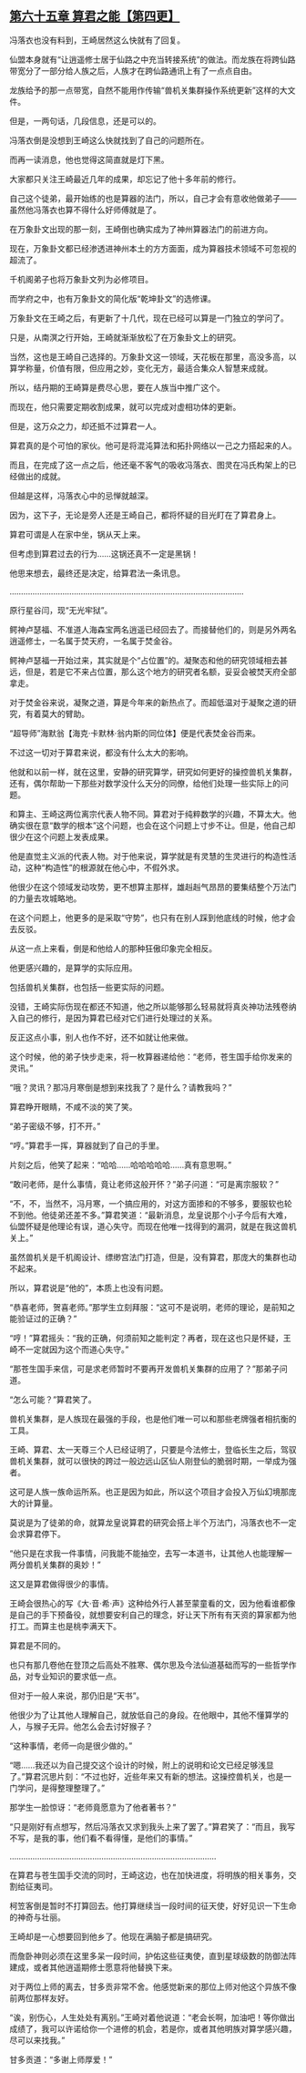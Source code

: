 ## [第六十五章 算君之能【第四更】](https://www.xxbiquge.com/11_11207/9241476.html)


  冯落衣也没有料到，王崎居然这么快就有了回复。

  仙盟本身就有“让逍遥修士居于仙路之中充当转接系统”的做法。而龙族在将跨仙路带宽分了一部分给人族之后，人族才在跨仙路通讯上有了一点点自由。

  龙族给予的那一点带宽，自然不能用作传输“兽机关集群操作系统更新”这样的大文件。

  但是，一两句话，几段信息，还是可以的。

  冯落衣倒是没想到王崎这么快就找到了自己的问题所在。

  而再一读消息，他也觉得这简直就是灯下黑。

  大家都只关注王崎最近几年的成果，却忘记了他十多年前的修行。

  自己这个徒弟，最开始练的也是算器的法门，所以，自己才会有意收他做弟子——虽然他冯落衣也算不得什么好师傅就是了。

  在万象卦文出现的那一刻，王崎倒也确实成为了神州算器法门的前进方向。

  现在，万象卦文都已经渗透进神州本土的方方面面，成为算器技术领域不可忽视的超流了。

  千机阁弟子也将万象卦文列为必修项目。

  而学府之中，也有万象卦文的简化版“乾坤卦文”的选修课。

  万象卦文在王崎之后，有更新了十几代，现在已经可以算是一门独立的学问了。

  只是，从南溟之行开始，王崎就渐渐放松了在万象卦文上的研究。

  当然，这也是王崎自己选择的。万象卦文这一领域，天花板在那里，高没多高，以算学称量，价值有限，但应用之妙，变化无方，最适合集众人智慧来成就。

  所以，结丹期的王崎算是费尽心思，要在人族当中推广这个。

  而现在，他只需要定期收割成果，就可以完成对虚相功体的更新。

  但是，这万众之力，却还抵不过算君一人。

  算君真的是个可怕的家伙。他可是将混沌算法和拓扑网络以一己之力搭起来的人。

  而且，在完成了这一点之后，他还毫不客气的吸收冯落衣、图灵在冯氏构架上的已经做出的成就。

  但越是这样，冯落衣心中的忌惮就越深。

  因为，这下子，无论是旁人还是王崎自己，都将怀疑的目光盯在了算君身上。

  算君可谓是人在家中坐，锅从天上来。

  但考虑到算君过去的行为……这锅还真不一定是黑锅！

  他思来想去，最终还是决定，给算君法一条讯息。

  …………………………………………………………………………………………

  原行星谷闫，现“无光牢狱”。

  鳄神卢瑟福、不准道人海森宝两名逍遥已经回去了。而接替他们的，则是另外两名逍遥修士，一名属于焚天府，一名属于焚金谷。

  鳄神卢瑟福一开始过来，其实就是个“占位置”的。凝聚态和他的研究领域相去甚远，但是，若是它不来占位置，那么这个地方的研究者名额，妥妥会被焚天府全部拿走。

  对于焚金谷来说，凝聚之道，算是今年来的新热点了。而超低温对于凝聚之道的研究，有着莫大的臂助。

  “超导师”海默翁【海克·卡默林·翁内斯的同位体】便是代表焚金谷而来。

  不过这一切对于算君来说，都没有什么太大的影响。

  他就和以前一样，就在这里，安静的研究算学，研究如何更好的操控兽机关集群，还有，偶尔帮助一下那些对数学没什么天分的同僚，给他们处理一些实际上的问题。

  和算主、王崎这两位离宗代表人物不同。算君对于纯粹数学的兴趣，不算太大。他确实很在意“数学的根本”这个问题，也会在这个问题上寸步不让。但是，他自己却很少在这个问题上发表成果。

  他是直觉主义派的代表人物。对于他来说，算学就是有灵慧的生灵进行的构造性活动，这种“构造性”的根源就在他心中，不假外求。

  他很少在这个领域发动攻势，更不想算主那样，雄赳赳气昂昂的要集结整个万法门的力量去攻城略地。

  在这个问题上，他更多的是采取“守势”，也只有在别人踩到他底线的时候，他才会去反驳。

  从这一点上来看，倒是和他给人的那种狂傲印象完全相反。

  他更感兴趣的，是算学的实际应用。

  包括兽机关集群，也包括一些更实际的问题。

  没错，王崎实际伤现在都还不知道，他之所以能够那么轻易就将真炎神功法残卷纳入自己的修行，是因为算君已经对它们进行处理过的关系。

  反正这点小事，别人也作不好，还不如就让他来做。

  这个时候，他的弟子快步走来，将一枚算器递给他：“老师，苍生国手给你发来的灵讯。”

  “哦？灵讯？那冯月寒倒是想到来找我了？是什么？请教我吗？”

  算君睁开眼睛，不咸不淡的笑了笑。

  “弟子密级不够，打不开。”

  “哼。”算君手一挥，算器就到了自己的手里。

  片刻之后，他笑了起来：“哈哈……哈哈哈哈哈……真有意思啊。”

  “敢问老师，是什么事情，竟让老师这般开怀？”弟子问道：“可是离宗服软？”

  “不，不，当然不，冯月寒，一个搞应用的，对这方面掺和的不够多，要服软也轮不到他。他徒弟还差不多。”算君笑道：“最新消息，龙皇说那个小子今后有大难，仙盟怀疑是他理论有误，道心失守。而现在他唯一找得到的漏洞，就是在我这兽机关上。”

  虽然兽机关是千机阁设计、缥缈宫法门打造，但是，没有算君，那庞大的集群也动不起来。

  所以，算君说是“他的”，本质上也没有问题。

  “恭喜老师，贺喜老师。”那学生立刻拜服：“这可不是说明，老师的理论，是前知之能验证过的正确？”

  “哼！”算君摇头：“我的正确，何须前知之能判定？再者，现在这也只是怀疑，王崎不一定就因为这个而道心失守。”

  “那苍生国手来信，可是求老师暂时不要再开发兽机关集群的应用了？”那弟子问道。

  “怎么可能？”算君笑了。

  兽机关集群，是人族现在最强的手段，也是他们唯一可以和那些老牌强者相抗衡的工具。

  王崎、算君、太一天尊三个人已经证明了，只要是今法修士，登临长生之后，驾驭兽机关集群，就可以很快的跨过一般边远山区仙人刚登仙的脆弱时期，一举成为强者。

  这可是人族一族命运所系。也正是因为如此，所以这个项目才会投入万仙幻境那庞大的计算量。

  莫说是为了徒弟的命，就算龙皇说算君的研究会搭上半个万法门，冯落衣也不一定会求算君停下。

  “他只是在求我一件事情，问我能不能抽空，去写一本道书，让其他人也能理解一两分兽机关集群的奥妙！”

  这又是算君做得很少的事情。

  王崎会很热心的写《大·音·希·声》这种给外行人甚至蒙童看的文，因为他看谁都像是自己的手下预备役，就想要安利自己的理念，好让天下所有有天资的算家都为他打工。而算主也是桃李满天下。

  算君是不同的。

  也只有那几卷他在登顶之后高处不胜寒、偶尔思及今法仙道基础而写的一些哲学作品，对专业知识的要求低一点。

  但对于一般人来说，那仍旧是“天书”。

  他很少为了让其他人理解自己，就放低自己的身段。在他眼中，其他不懂算学的人，与猴子无异。他怎么会去讨好猴子？

  “这种事情，老师一向是很少做的。”

  “嗯……我还以为自己提交这个设计的时候，附上的说明和论文已经足够浅显了。”算君沉思片刻：“不过也好，近些年来又有新的想法。这操控兽机关，也是一门学问，是得整理整理了。”

  那学生一脸惊讶：“老师竟愿意为了他者著书？”

  “只是刚好有点想写，然后冯落衣又求到我头上来了罢了。”算君笑了：“而且，我写不写，是我的事，他们看不看得懂，是他们的事情。”

  ………………………………………………………………………………

  在算君与苍生国手交流的同时，王崎这边，也在加快进度，将明族的相关事务，交割给征夷司。

  柯笠客倒是暂时不打算回去。他打算继续当一段时间的征天使，好好见识一下生命的神奇与壮丽。

  王崎却是一心想要回到他乡了。他现在满脑子都是搞研究。

  而詹卧神则必须在这里多呆一段时间，护佑这些征夷使，直到星球级数的防御法阵建成，或者其他逍遥期修士愿意将他替换下来。

  对于两位上师的离去，甘多贡非常不舍。他感觉新来的那位上师对他这个异族不像前两位那样友好。

  “诶，别伤心，人生处处有离别。”王崎对着他说道：“老会长啊，加油吧！等你做出成绩了，我可以许诺给你一个进修的机会，若是你，或者其他明族对算学感兴趣，尽可以来找我。”

  甘多贡道：“多谢上师厚爱！”

